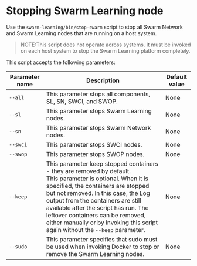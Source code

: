 # <a name="GUID-AE96088D-D29A-4813-8EB6-506422459068"/> Stopping Swarm Learning node

Use the `swarm-learning/bin/stop-swarm` script to stop all Swarm Network and Swarm Learning nodes that are running on a host system.

<blockquote>
NOTE:This script does not operate across systems. It must be invoked on each host system to stop the Swarm Learning platform completely.

</blockquote>
This script accepts the following parameters:

|Parameter name|Description|Default value|
|--------------|-----------|-------------|
|`--all`|This parameter stops all components, SL, SN, SWCI, and SWOP.|None|
|`--sl`|This parameter stops Swarm Learning nodes.|None|
|`--sn`|This parameter stops Swarm Network nodes.|None|
|`--swci`|This parameter stops SWCI nodes.|None|
|`--swop`|This parameter stops SWOP nodes.|None|
|`--keep`| This parameter keep stopped containers - they are removed by default.<br> This parameter is optional. When it is specified, the containers are stopped but not removed. In this case, the Log output from the containers are still available after the script has run. The leftover containers can be removed, either manually or by invoking this script again without the `--keep` parameter.<br> |None|
|`--sudo`|This parameter specifies that sudo must be used when invoking Docker to stop or remove the Swarm Learning nodes.|None|

